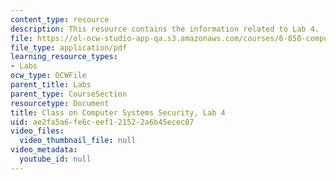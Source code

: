 ```yaml
---
content_type: resource
description: This resource contains the information related to Lab 4.
file: https://ol-ocw-studio-app-qa.s3.amazonaws.com/courses/6-858-computer-systems-security-fall-2014/ae2fa5a6fe6ceef121522a6b45ecec87_MIT6_858F14_lab4.pdf
file_type: application/pdf
learning_resource_types:
- Labs
ocw_type: OCWFile
parent_title: Labs
parent_type: CourseSection
resourcetype: Document
title: Class on Computer Systems Security, Lab 4
uid: ae2fa5a6-fe6c-eef1-2152-2a6b45ecec87
video_files:
  video_thumbnail_file: null
video_metadata:
  youtube_id: null
---
```

